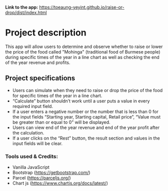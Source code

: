**Link to the app:** https://toeaung-yeyint.github.io/raise-or-drop/dist/index.html
<br/>

# Project description

This app will allow users to determine and observe whether to raise or lower the price of the food called "Mohinga" (traditional food of Burmese people) during specific times of the year in a line chart as well as checking the end of the year revenue and profits.


## Project specifications

- Users can simulate when they need to raise or drop the price of the food for specific times of the year in a line chart.
- “Calculate” button shouldn’t work until a user puts a value in every required input field.
- If a user enters a negative number or the number that is less than 0 for the input fields “Starting year, Starting capital, Retail price”, “Value must be greater than or equal to 0” will be displayed.
- Users can view end of the year revenue and end of the year profit after the calculation.
- If a user clicks on the “Rest” button, the result section and values in the input fields will be clear.

### Tools used & Credits:
- Vanilla JavaScript
- Bootstrap (https://getbootstrap.com/)
- Parcel (https://parceljs.org/)
- Chart js (https://www.chartjs.org/docs/latest/)

